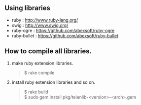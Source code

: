 Using libraries
--------------
* ruby : http://www.ruby-lang.org/
* swig : http://www.swig.org/
* ruby-ogre : https://github.com/abexsoft/ruby-ogre
* ruby-bullet : https://github.com/abexsoft/ruby-bullet


How to compile all libraries.
--------------
1. make ruby extension libraries.

     > $ rake compile

3. install ruby extension libraries and so on.

    > $ rake build  
    > $ sudo gem install pkg/teienlib-\<version>-\<arch>.gem  
